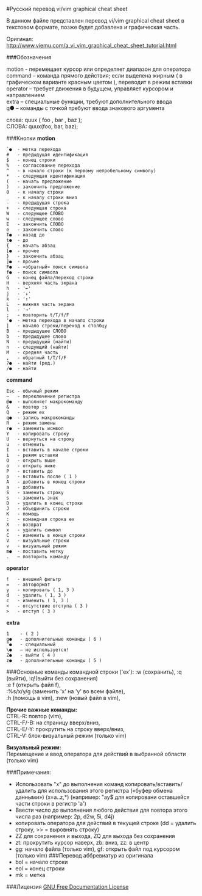 #Русский перевод vi/vim graphical cheat sheet

В данном файле представлен перевод vi/vim graphical cheat sheet в текстовом формате, позже будет добавлена и графическая часть.

Оригинал: http://www.viemu.com/a_vi_vim_graphical_cheat_sheet_tutorial.html

###Обозначения

motion - перемещает курсор или определяет диапазон для оператора  
command – команда прямого действия; если выделена жирным ( в графическом варианте красным цветом ), переводит в режим вставки  
operator  – требует движения в будущем, управляет курсором и направлением  
extra – специальные функции, требуют дополнительного ввода  
q● – команды с точкой требуют ввода знакового аргумента

слова: quux ( foo , bar , baz );  
СЛОВА: quux(foo, bar, baz);



###Кнопки
**motion**
```
`●  - метка перехода
#   - предыдущая идентификация
$   - конец строки
%   - согласование перехода
^   - в начало строки (к первому непробельному символу)
*   - следующая идентификация
(   - начать предложение
)   - закончить предложение
0   - к началу строки
_   - к началу строки вниз
-   - предыдущая строка
+   - следующая строка
W   - следующее СЛОВО
w   - следующее слово
E   - закончить СЛОВО
e   - закончить слово
T●  - назад до
t●  - до
{   - начать абзац
[●  - прочее
}   - закончить абзац
]●  - прочее
F●  - «обратный» поиск символа
f●  - поиск символа
G   - конец файла/переход строки
H   - верхняя часть экрана
h   - '←'
j   - '↓'
k   - '↑'
L   - нижняя часть экрана
l   - '→'
;   - повторить t/T/f/F
'●  - метка перехода в начало строки
|   - начало строки/переход к столбцу
B   - предыдущее СЛОВО
b   - предыдущее слово
N   - предыдущий (найти)
n   - следующий (найти)
M   - средняя часть 
,   - обратный t/T/f/F
?●  - найти (ред.)
/●  - найти
```
**command**
```
Esc - обычный режим
~   - переключение регистра
@●  - выполняет макрокоманду
&   - повтор :s
Q   - режим ex
q●  - запись макрокоманды
R   - режим замены
r●  - заменить исмвол
Y   - копировать строку
U   - вернуться на строку
u   - отменить
I   - вставить в начале строки
i   - режим вставки
O   - открыть выше
o   - открыть ниже
P   - вставить до
p   - вставить после ( 1 )
A   - добавить в конец строки
a   - добавить
S   - заменить строку
s   - заменить знак
D   - удалить в конец строки
J   - объединить строки
K   - помощь
:   - командная строка ex
X   - возврат
x   - удалить символ
C   - изменить в конце строки
V   - визуальные строки
v   - визуальный режим
m●  - поставить метку
.   – повторить команду
```
**operator**
```
!   - внешний фильтр
=   - автоформат
y   - копировать ( 1, 3 )
d   - удалить ( 1, 3 )
c   - изменить ( 1, 3 )
<   - отсутствие отступа ( 3 )
>   - отступ ( 3 )
```
**extra**
```
1    - ( 2 )
g●   - дополнительные команды ( 6 )
”●   - специальный 
\●   – не используется!
Z●   - выйти ( 4 )
z●   - дополнительные команды ( 5 )
```

###Основные команды командной строки ('ex'):
:w (сохранить), :q (выйти), :q!(выйти без сохранения)  
:e f (открыть файл f),  
:%s/x/y/g (заменить 'x' на 'y' во всем файле),  
:h (помощь в vim), :new (новый файл в vim),  

**Прочие важные команды:**  
CTRL-R: повтор (vim),  
CTRL-F/-B: на страницу вверх/вниз,  
CTRL-E/-Y: прокрутить на строку вверх/вниз,  
CTRL-V: блок-визуальный режим (только vim)  

**Визуальный режим:**  
Перемещение и ввод оператора для действий в выбранной области (только vim)


###Примечания:

 - Использовать "x" до выполнения команд копировать/вставить/удалить для использования этого регистра («буфер обмена данными») (x=a..z,*) (например: "ay$ для копировани оставшейся части строки в регистр 'a')
 - Ввести число до выполнения любого действия для повтора этого
    числа раз  (например: 2p, d2w, 5i, d4j)
 - копировать оператора для действий в текущей строке (dd =
    удалить строку, >> = выровнять строку)
 - ZZ для сохранения и выхода, ZQ для выхода без сохранения
 - zt: прокрутить курсор наверх, zb: вниз, zz: в центр
 - gg: начало файла (только vim), gf: открыть файл под курсором (только vim)
###Перевод аббревиатур из оригинала 
 - bol = начало строки
 - eol = конец строки
 - mk = метка

###Лицензия
[GNU Free Documentation License](https://en.wikipedia.org/wiki/GNU_FDL)
